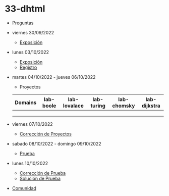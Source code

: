 # 33-dhtml

- [Preguntas](https://escuela.it/master-programacion-diseno-software)
- viernes 30/09/2022
  - [Exposición](https://escuela.it/master-programacion-diseno-software)
- lunes 03/10/2022
  - [Exposición](https://escuela.it/master-programacion-diseno-software)
  - [Registro](https://forms.gle/6c2KAn4RmY9bG7ng6)
- martes 04/10/2022 - jueves 06/10/2022
  - Proyectos
  
  |Domains|lab-boole|lab-lovalace|lab-turing|lab-chomsky|lab-dijkstra|
  |-------|---------|------------|----------|-----------|--------------|
  |       |         |            |          |           |              |
  |       |         |            |          |           |              |
  |       |         |            |          |           |              |
- viernes 07/10/2022
  - [Corrección de Proyectos](https://escuela.it/master-programacion-diseno-software)
- sabado 08/10/2022 - domingo 09/10/2022
  - [Prueba](https://forms.gle/2L5A7z7ZLNQYqKvTA)
- lunes 10/10/2022
  - [Corrección de Prueba](https://escuela.it/master-programacion-diseno-software)
  - [Solución de Prueba](https://docs.google.com/spreadsheets/d/1Uwtqa5VdD5wK2X7eLgkS6_th16aPnsW8pa5Ft2TyLPo/edit#gid=0)
- [Comunidad](https://app.slack.com/client/T02S3KYD464/C02TTK0EW7P)